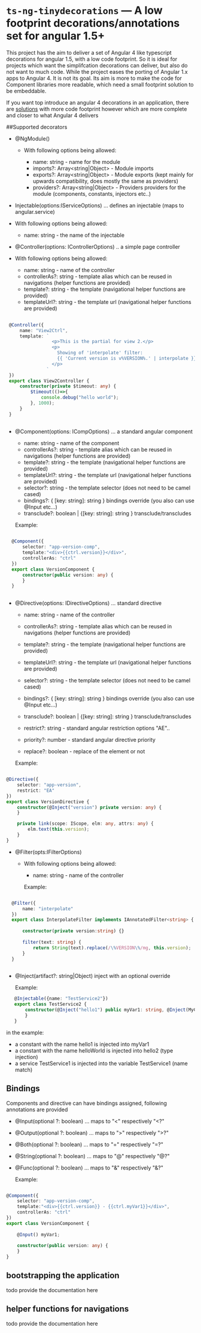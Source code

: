 # `ts-ng-tinydecorations` — A low footprint decorations/annotations set for angular 1.5+

This project has the aim to deliver a set of Angular 4 like typescript decorations for angular 1.5, with 
a low code footprint. So it is ideal for projects which want the simplifcation decorations
can deliver, but also do not want to much code.
While the project eases the porting of Angular 1.x apps to Angular 4. It is not its goal.
Its aim is more to make the code for Component libraries more readable, which need
a small footprint solution to be embeddable.

If you want top introduce an angular 4 decorations in an application, there are [solutions](https://github.com/ngParty/ng-metadata) with more
code footprint however which are more complete and closer to what Angular 4 delivers


##Supported decorators

* @NgModule(<IModuleOptions>)

  - With following options being allowed: 

    - name: string - name for the module
    - imports?: Array<string|Object> - Module imports
    - exports?: Array<string|Object> - Module exports (kept mainly for upwards compatibility, does mostly the same as providers)
    - providers?: Array<string|Object> - Providers providers for the module (components, constants, injectors etc..)
    
    
    
    
*  Injectable(options:IServiceOptions) ... defines an injectable (maps to angular.service)    
 
  - With following options being allowed:
 
    - name: string - the name of the injectable
   
    
    
*  @Controller(options: IControllerOptions) .. a simple page controller

  - With following options being allowed:
 
     - name: string - name of the controller
     - controllerAs?: string - template alias which can be reused in navigations (helper functions are provided)
     - template?: string - the template (navigational helper functions are provided)
     - templateUrl?: string - the template url (navigational helper functions are provided)
  
```typescript
 
 @Controller({
     name: "View2Ctrl",
     template: `
                 <p>This is the partial for view 2.</p>
                 <p>
                   Showing of 'interpolate' filter:
                   {{ 'Current version is v%VERSION%.' | interpolate }}
                 </p>
               `
 })
 export class View2Controller {
     constructor(private $timeout: any) {
         $timeout(()=>{
             console.debug("hello world");
         }, 1000);
     }
 }
 
```  



* @Component(options: ICompOptions) ... a standard angular component

    - name: string - name of the component
    - controllerAs?: string - template alias which can be reused in navigations (helper functions are provided)
    - template?: string - the template (navigational helper functions are provided)
    - templateUrl?: string - the template url (navigational helper functions are provided)
    - selector?: string - the template selector (does not need to be camel cased)
    - bindings?: { [key: string]: string } bindings override (you also can use @Input etc...)             
    - transclude?: boolean | {[key: string]: string } transclude/transcludes
 
    Example:
    
```typescript  
  
  @Component({
      selector: "app-version-comp",
      template:"<div>{{ctrl.version}}</div>",
      controllerAs: "ctrl"
  })
  export class VersionComponent {
      constructor(public version: any) {
      }
  }
  
```

* @Directive(options: IDirectiveOptions) ... standard directive


   - name: string - name of the controller
   - controllerAs?: string - template alias which can be reused in navigations (helper functions are provided)
   - template?: string - the template (navigational helper functions are provided)
   - templateUrl?: string - the template url (navigational helper functions are provided)
   - selector?: string - the template selector (does not need to be camel cased)
   - bindings?: { [key: string]: string } bindings override (you also can use @Input etc...)             
   - transclude?: boolean | {[key: string]: string } transclude/transcludes
 
   - restrict?: string - standard angular restriction options "AE"..
   - priority?: number - standard angular directive priority
   - replace?: boolean - replace of the element or not 
  
    Example:

```typescript 

@Directive({
    selector: "app-version",
    restrict: "EA"
})
export class VersionDirective {
    constructor(@Inject("version") private version: any) {
    }

    private link(scope: IScope, elm: any, attrs: any) {
        elm.text(this.version);
    }
}

```  
  
* @Filter(opts:IFilterOptions)



  - With following options being allowed:
 
    - name: string - name of the controller
    
    Example:
```typescript  

  @Filter({
      name: "interpolate"
  })
  export class InterpolateFilter implements IAnnotatedFilter<string> {
  
      constructor(private version:string) {}
  
      filter(text: string) {
          return String(text).replace(/\%VERSION\%/mg, this.version);
      }
  }
  
```  
    
    
*  @Inject(artifact?: string|Object) inject with an optional override
   
   Example:
   
```typescript
   @Injectable({name: "TestService2"})
   export class TestService2 {
       constructor(@Inject("hello1") public myVar1: string, @Inject(MyConsts.helloWorld) public hello2: string, private TestService1: TestService1) {
       }
   }
```
in the example: 
* a constant with the name hello1 is injected into myVar1
* a constant with the name helloWorld is injected into hello2 (type injection)
* a service TestService1 is injected into the variable TestService1 (name match)

## Bindings

Components and directive can have bindings assigned, following annotations
are provided

* @Input(optional ?: boolean) ... maps to "<" respectively "<?"
* @Output(optional ?: boolean) ... maps to ">" respectively ">?"
* @Both(optional ?: boolean) ... maps to "=" respectively "=?"
* @String(optional ?: boolean) ... maps to "@" respectively "@?"
* @Func(optional ?: boolean) ... maps to "&" respectively "&?"

   Example:
   
```typescript

@Component({
    selector: "app-version-comp",
    template:"<div>{{ctrl.version}} - {{ctrl.myVar1}}</div>",
    controllerAs: "ctrl"
})
export class VersionComponent {
    
    @Input() myVar1;
    
    constructor(public version: any) {
    }
}

```

## bootstrapping the application

todo provide the documentation here


## helper functions for navigations

todo provide the documentation here


